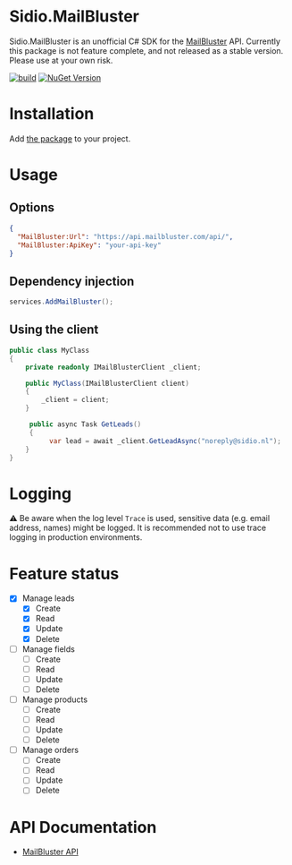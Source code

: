 Sidio.MailBluster
=============
Sidio.MailBluster is an unofficial C# SDK for the [MailBluster](https://mailbluster.com) API. Currently this package is not feature complete,
and not released as a stable version. Please use at your own risk.

[![build](https://github.com/marthijn/Sidio.MailBluster/actions/workflows/build.yml/badge.svg)](https://github.com/marthijn/Sidio.MailBluster/actions/workflows/build.yml)
[![NuGet Version](https://img.shields.io/nuget/v/Sidio.MailBluster)](https://www.nuget.org/packages/Sidio.MailBluster/)

# Installation
Add [the package](https://www.nuget.org/packages/Sidio.MailBluster/) to your project.

# Usage
## Options
```json
{
  "MailBluster:Url": "https://api.mailbluster.com/api/",
  "MailBluster:ApiKey": "your-api-key"
}
```

## Dependency injection
```csharp
services.AddMailBluster();
```

## Using the client
```csharp
public class MyClass
{
    private readonly IMailBlusterClient _client;

    public MyClass(IMailBlusterClient client)
    {
        _client = client;        
    }

     public async Task GetLeads()
     {
          var lead = await _client.GetLeadAsync("noreply@sidio.nl");
    }
}
```

# Logging
⚠️ Be aware when the log level `Trace` is used, sensitive data (e.g. email address, names) might be logged. It is recommended
not to use trace logging in production environments.

# Feature status
- [x] Manage leads
  - [x] Create
  - [x] Read
  - [x] Update
  - [x] Delete
- [ ] Manage fields
    - [ ] Create
    - [ ] Read
    - [ ] Update
    - [ ] Delete
- [ ] Manage products
    - [ ] Create
    - [ ] Read
    - [ ] Update
    - [ ] Delete
- [ ] Manage orders
    - [ ] Create
    - [ ] Read
    - [ ] Update
    - [ ] Delete

# API Documentation
- [MailBluster API](https://mailbluster.com/docs/api)